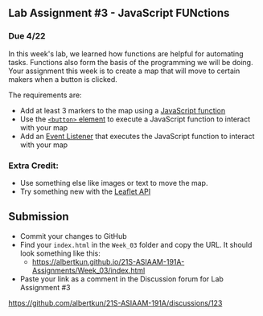 ## Lab Assignment #3 - JavaScript FUNctions
### Due 4/22

In this week's lab, we learned how functions are helpful for automating tasks. Functions also form the basis of the programming we will be doing. Your assignment this week is to create a map that will move to certain makers when a button is clicked. 

The requirements are:

- Add at least 3 markers to the map using a [JavaScript function](https://developer.mozilla.org/en-US/docs/Web/JavaScript/Reference/Global_Objects/Function/Function)
- Use the [`<button>` element](https://developer.mozilla.org/en-US/docs/Web/HTML/Element/button) to execute a JavaScript function to interact with your map 
- Add an [Event Listener](https://developer.mozilla.org/en-US/docs/Web/API/EventListener) that executes the JavaScript function to interact with your map 

### Extra Credit:
- Use something else like images or text to move the map.
- Try something new with the [Leaflet API](https://leafletjs.com/reference-1.7.1.html)

## Submission
- Commit your changes to GitHub
- Find your `index.html` in the `Week_03` folder and copy the URL. It should look something like this:
  - https://albertkun.github.io/21S-ASIAAM-191A-Assignments/Week_03/index.html
- Paste your link as a comment in the Discussion forum for Lab Assignment #3

https://github.com/albertkun/21S-ASIAAM-191A/discussions/123
